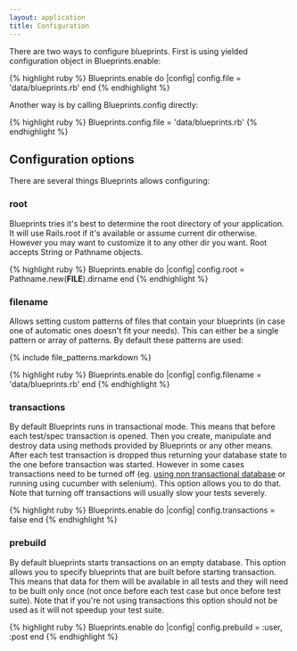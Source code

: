 ```yaml
---
layout: application
title: Configuration
---
```


There are two ways to configure blueprints. First is using yielded configuration object in Blueprints.enable:

{% highlight ruby %}
Blueprints.enable do |config|
  config.file = 'data/blueprints.rb'
end
{% endhighlight %}

Another way is by calling Blueprints.config directly:

{% highlight ruby %}
Blueprints.config.file = 'data/blueprints.rb'
{% endhighlight %}

## Configuration options

There are several things Blueprints allows configuring:

### root
Blueprints tries it's best to determine the root directory of your application. It will use Rails.root if it's available
or assume current dir otherwise. However you may want to customize it to any other dir you want. Root accepts String or
Pathname objects.

{% highlight ruby %}
Blueprints.enable do |config|
  config.root = Pathname.new(__FILE__).dirname
end
{% endhighlight %}

### filename

Allows setting custom patterns of files that contain your blueprints (in case one of automatic ones doesn't fit your
needs). This can either be a single pattern or array of patterns. By default these patterns are used:

{% include file_patterns.markdown %}

{% highlight ruby %}
Blueprints.enable do |config|
  config.filename = 'data/blueprints.rb'
end
{% endhighlight %}

### transactions

By default Blueprints runs in transactional mode. This means that before each test/spec transaction is opened. Then you
create, manipulate and destroy data using methods provided by Blueprints or any other means. After each test transaction
is dropped thus returning your database state to the one before transaction was started. However in some cases
transactions need to be turned off (eg. [using non transactional database](/blueprints/orms) or running using cucumber with
selenium). This option allows you to do that. Note that turning off transactions will usually slow your tests severely.

{% highlight ruby %}
Blueprints.enable do |config|
  config.transactions = false
end
{% endhighlight %}

### prebuild

By default blueprints starts transactions on an empty database. This option allows you to specify blueprints that are
built before starting transaction. This means that data for them will be available in all tests and they will need to be
built only once (not once before each test case but once before test suite). Note that if you're not using transactions
this option should not be used as it will not speedup your test suite.

{% highlight ruby %}
Blueprints.enable do |config|
  config.prebuild = :user, :post
end
{% endhighlight %}

